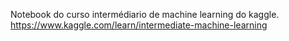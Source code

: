 Notebook do curso intermédiario de machine learning do kaggle.
https://www.kaggle.com/learn/intermediate-machine-learning

